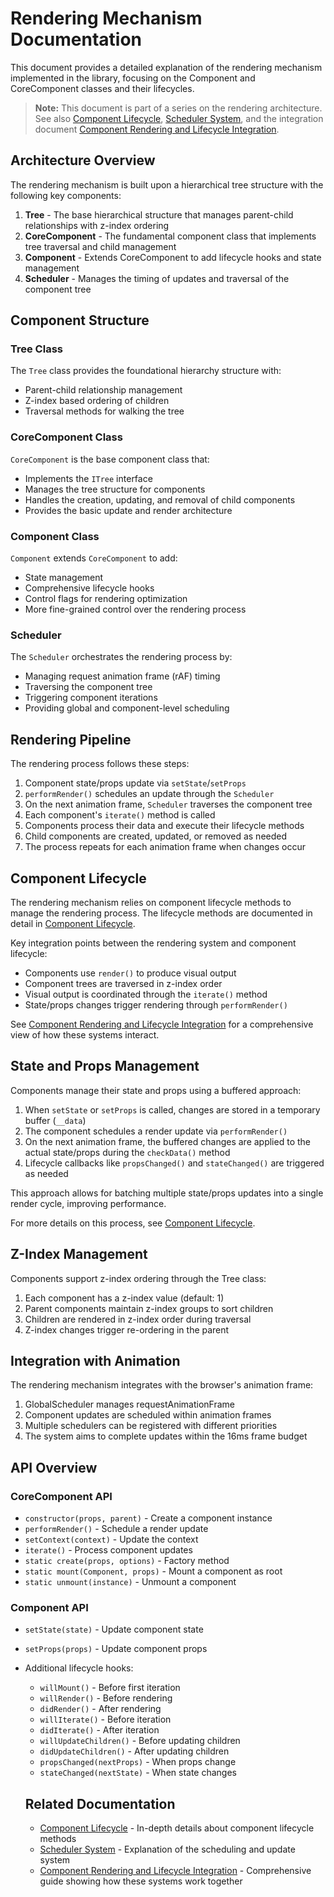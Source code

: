 # Rendering Mechanism Documentation

This document provides a detailed explanation of the rendering mechanism implemented in the library, focusing on the Component and CoreComponent classes and their lifecycles.

> **Note:** This document is part of a series on the rendering architecture. See also [Component Lifecycle](../system/component-lifecycle.md), [Scheduler System](../system/scheduler-system.md), and the integration document [Component Rendering and Lifecycle Integration](../system/component-rendering-lifecycle.md).

## Architecture Overview

The rendering mechanism is built upon a hierarchical tree structure with the following key components:

1. **Tree** - The base hierarchical structure that manages parent-child relationships with z-index ordering
2. **CoreComponent** - The fundamental component class that implements tree traversal and child management
3. **Component** - Extends CoreComponent to add lifecycle hooks and state management
4. **Scheduler** - Manages the timing of updates and traversal of the component tree

## Component Structure

### Tree Class

The `Tree` class provides the foundational hierarchy structure with:
- Parent-child relationship management
- Z-index based ordering of children
- Traversal methods for walking the tree

### CoreComponent Class

`CoreComponent` is the base component class that:
- Implements the `ITree` interface
- Manages the tree structure for components
- Handles the creation, updating, and removal of child components
- Provides the basic update and render architecture

### Component Class

`Component` extends `CoreComponent` to add:
- State management
- Comprehensive lifecycle hooks
- Control flags for rendering optimization
- More fine-grained control over the rendering process

### Scheduler

The `Scheduler` orchestrates the rendering process by:
- Managing request animation frame (rAF) timing
- Traversing the component tree
- Triggering component iterations
- Providing global and component-level scheduling

## Rendering Pipeline

The rendering process follows these steps:

1. Component state/props update via `setState`/`setProps`
2. `performRender()` schedules an update through the `Scheduler`
3. On the next animation frame, `Scheduler` traverses the component tree
4. Each component's `iterate()` method is called
5. Components process their data and execute their lifecycle methods
6. Child components are created, updated, or removed as needed
7. The process repeats for each animation frame when changes occur

## Component Lifecycle

The rendering mechanism relies on component lifecycle methods to manage the rendering process. The lifecycle methods are documented in detail in [Component Lifecycle](../system/component-lifecycle.md).

Key integration points between the rendering system and component lifecycle:

- Components use `render()` to produce visual output
- Component trees are traversed in z-index order
- Visual output is coordinated through the `iterate()` method
- State/props changes trigger rendering through `performRender()`

See [Component Rendering and Lifecycle Integration](../system/component-rendering-lifecycle.md) for a comprehensive view of how these systems interact.

## State and Props Management

Components manage their state and props using a buffered approach:

1. When `setState` or `setProps` is called, changes are stored in a temporary buffer (`__data`)
2. The component schedules a render update via `performRender()`
3. On the next animation frame, the buffered changes are applied to the actual state/props during the `checkData()` method
4. Lifecycle callbacks like `propsChanged()` and `stateChanged()` are triggered as needed

This approach allows for batching multiple state/props updates into a single render cycle, improving performance.

For more details on this process, see [Component Lifecycle](../system/component-lifecycle.md).

## Z-Index Management

Components support z-index ordering through the Tree class:

1. Each component has a z-index value (default: 1)
2. Parent components maintain z-index groups to sort children
3. Children are rendered in z-index order during traversal
4. Z-index changes trigger re-ordering in the parent

## Integration with Animation

The rendering mechanism integrates with the browser's animation frame:

1. GlobalScheduler manages requestAnimationFrame
2. Component updates are scheduled within animation frames
3. Multiple schedulers can be registered with different priorities
4. The system aims to complete updates within the 16ms frame budget

## API Overview

### CoreComponent API

- `constructor(props, parent)` - Create a component instance
- `performRender()` - Schedule a render update
- `setContext(context)` - Update the context
- `iterate()` - Process component updates
- `static create(props, options)` - Factory method
- `static mount(Component, props)` - Mount a component as root
- `static unmount(instance)` - Unmount a component

### Component API

- `setState(state)` - Update component state
- `setProps(props)` - Update component props
- Additional lifecycle hooks:
  - `willMount()` - Before first iteration
  - `willRender()` - Before rendering
  - `didRender()` - After rendering
  - `willIterate()` - Before iteration
  - `didIterate()` - After iteration
  - `willUpdateChildren()` - Before updating children
  - `didUpdateChildren()` - After updating children
  - `propsChanged(nextProps)` - When props change
  - `stateChanged(nextState)` - When state changes
  
  ## Related Documentation
  
  - [Component Lifecycle](../system/component-lifecycle.md) - In-depth details about component lifecycle methods
  - [Scheduler System](../system/scheduler-system.md) - Explanation of the scheduling and update system
  - [Component Rendering and Lifecycle Integration](../system/component-rendering-lifecycle.md) - Comprehensive guide showing how these systems work together